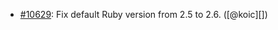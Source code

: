 * [#10629](https://github.com/rubocop/rubocop/pull/10629): Fix default Ruby version from 2.5 to 2.6. ([@koic][])
